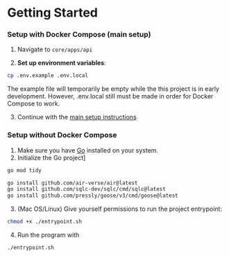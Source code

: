 # Getting Started

### Setup with Docker Compose (main setup)
1. Navigate to `core/apps/api`

2. **Set up environment variables**:
``` bash
cp .env.example .env.local
```

The example file will temporarily be empty while the this project is in early development. However, .env.local still must be made in order for Docker Compose to work.

3. Continue with the [main setup instructions](../getting-started.md)

### Setup without Docker Compose

1. Make sure you have [Go](https://go.dev/) installed on your system.
2. Initialize the Go project]
``` bash
go mod tidy
```

``` bash
go install github.com/air-verse/air@latest
go install github.com/sqlc-dev/sqlc/cmd/sqlc@latest
go install github.com/pressly/goose/v3/cmd/goose@latest
```

3. (Mac OS/Linux) Give yourself permissions to run the project entrypoint:
```bash
chmod +x ./entrypoint.sh
```

4. Run the program with
```bash
./entrypoint.sh
```
